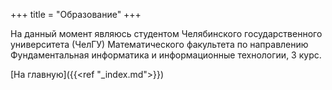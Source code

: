 +++
title = "Образование"
+++

На данный момент являюсь студентом Челябинского государственного университета (ЧелГУ) Математического факультета по направлению Фундаментальная информатика и информационные технологии, 3 курс.

[На главную]({{<ref "_index.md">}})